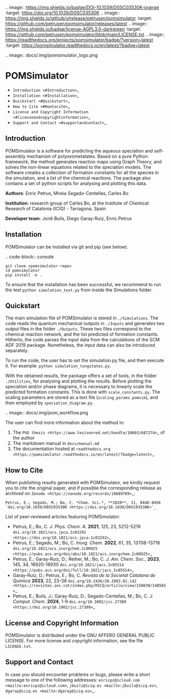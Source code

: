.. image:: https://img.shields.io/badge/DOI-10.1039/D0SC03530K-orange
    :target: https://doi.org/10.1039/D0SC03530K
.. image:: https://img.shields.io/github/v/release/petrusen/pomsimulator
    :target: https://github.com/petrusen/pomsimulator/releases/latest
.. image:: https://img.shields.io/badge/license-AGPL3.0-darkgreen
    :target: https://github.com/petrusen/pomsimulator/blob/main/LICENSE.txt
.. image:: https://readthedocs.org/projects/pomsimulator/badge/?version=latest
    :target: https://pomsimulator.readthedocs.io/en/latest/?badge=latest

.. image:: docs/.img/pomsimulator_logo.png

POMSimulator
============

- `Introduction <#Introduction>`_
- `Installation <#Installation>`_
- `Quickstart <#Quickstart>`_
- `How to Cite <#Howtocite>`_
- `License and Copyright Information <#licenseandcopyrightinformation>`_
- `Support and Contact <#supportandcontact>`_

Introduction
------------

POMSimulator is a software for predicting the aqueous speciation and self-assembly mechanism of polyoxometalates. Based on a pure Python framework, the method 
generates reaction maps using Graph Theory, and solves the non-linear equations related to the speciation models. The software creates a collection of formation constants for
all the species in the simulation, and a list of the chemical reactions. The package also contains a set of python scripts for analysing and
plotting this data.

**Authors**: Enric Petrus, Mireia Segado-Centellas, Carles Bo

**Institution**: research group of Carles Bo, at the Institute of Chemical Research of Catalonia (ICIQ) - Tarragona, Spain

**Developer team**: Jordi Buils, Diego Garay-Ruiz, Enric Petrus

Installation
------------

POMSimulator can be installed via git and pip (see below).

.. code-block:: console

    git clone <pomsimulator-repo>
    cd pomsimulator
    pip install -e .

To ensure that the installation has been successful, we recommend to run the test ``python simulation_test.py`` from inside the Simulations folder.

Quickstart
----------

The main simulation file of POMSimulator is stored in ``./Simulations``. The code reads the quantum mechanical outputs in ``./Inputs`` and generates two
output files in the folder ``./Outputs``. These two files correspond to the chemical reaction network, and the list predicted of formation constants. Hitherto, the code parses the input data from the calculations of the SCM ADF 2019 package. Nonetheless, the input data can also be introduced separately.

To run the code, the user has to set the simulation.py file, and then execute it. For example: ``python simulation_tungstates.py``.

With the obtained results, the package offers a set of tools, in the folder ``./Utilities``, for analysing and plotting the results.
Before plotting the speciation and/or phase diagrams, it is necessary to linearly scale the predicted formation constants. This is done with 
``scale_constants.py``. The scaling parameters are stored as a text file (``scaling_params.pomsim``), and then employed by ``speciation_diagram.py``.

.. image:: docs/.img/pom_workflow.png

The user can find more information about the method in:
1) The `PhD thesis <https://www.tesisenred.net/handle/10803/687274>`_ of the author
2) The markdown manual in ``docs/manual.md``
3) The documentation hosted at `readthedocs.org <https://pomsimulator.readthedocs.io/en/latest/?badge=latest>`_

How to Cite
-----------

When publishing results generated with POMSimulator, we kindly request you to cite the original paper, and if possible the corresponding release as archived on `Zenodo <https://zenodo.org/records/10689769>`_:

    Petrus, E.; Segado, M.; Bo, C. *Chem. Sci.*, **2020**, 11, 8448-8456 `doi.org/10.1039/D0SC03530K <https://doi.org/10.1039/D0SC03530K>`_

List of peer-reviewed articles featuring POMSimulator:
* Petrus, E.; Bo, C. *J. Phys. Chem. A.* **2021**, 125, 23, 5212-5219 `doi.org/10.1021/acs.jpca.1c03292 <https://doi.org/10.1021/acs.jpca.1c03292>`_
* Petrus, E.; Segado, M.; Bo, C. *Inorg. Chem.* **2022**, 61, 35, 13708-13718 `doi.org/10.1021/acs.inorgchem.2c00925 <https://pubs.acs.org/doi/abs/10.1021/acs.inorgchem.2c00925>`_
* Petrus, E.; Garay-Ruiz, D.; Reiher, M.; Bo, C. *J. Am. Chem. Soc.*, **2023**, 145, 34, 18920-18930 `doi.org/10.1021/jacs.3c05514 <https://pubs.acs.org/doi/full/10.1021/jacs.3c05514>`_
* Garay-Ruiz, D.; Petrus, E.; Bo, C. *Revista de la Societat Catalana de Quimica* **2023**, 22, 23-38 `doi.org/10.2436/20.2003.01.142 <https://revistes.iec.cat/index.php/RSCQ/article/view/150830/148565>`_
* Petrus, E.; Buils, J.; Garay-Ruiz, D.; Segado-Centellas, M.; Bo, C. *J. Comput. Chem.* **2024**, 1-9 `doi.org/10.1002/jcc.27389 <https://doi.org/10.1002/jcc.27389>`_

License and Copyright Information
---------------------------------

POMSimulator is distributed under the GNU AFFERO GENERAL PUBLIC LICENSE. For more license and copyright information, see the file ``LICENSE.txt``.

Support and Contact
-------------------

In case you should encounter problems or bugs, please write a short message to one of the following addresses:
`enricpz@icloud.com <mailto:enricpz@icloud.com>`_, `jbuils@iciq.es <mailto:jbuils@iciq.es>`_, `dgaray@iciq.es <mailto:dgaray@iciq.es>`_.

